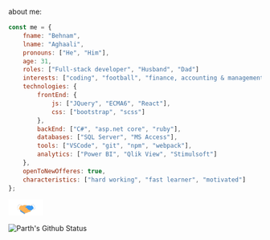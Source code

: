 about me:
```javascript
const me = {
    fname: "Behnam",
    lname: "Aghaali",
    pronouns: ["He", "Him"],
    age: 31,
    roles: ["Full-stack developer", "Husband", "Dad"]
    interests: ["coding", "football", "finance, accounting & management"],
    technologies: {
        frontEnd: {
            js: ["JQuery", "ECMA6", "React"],
            css: ["bootstrap", "scss"]
        },
        backEnd: ["C#", "asp.net core", "ruby"],
        databases: ["SQL Server", "MS Access"],
        tools: ["VSCode", "git", "npm", "webpack"],
        analytics: ["Power BI", "Qlik View", "Stimulsoft"]
    }, 
    openToNewOfferes: true, 
    characteristics: ["hard working", "fast learner", "motivated"]
};
```

<img src="https://github.com/SatYu26/SatYu26/blob/master/Assets/Handshake.gif" height="32px">
<div align = "left">
  
![Parth's Github Status](https://github-readme-stats.vercel.app/api?username=Behnam1369&show_icons=true&theme=midnight-purple)
  
</div>
